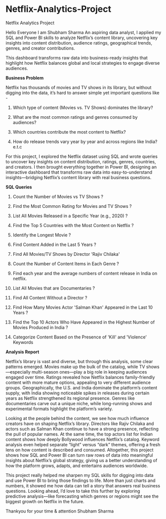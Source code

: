 # Netflix-Analytics-Project
Netflix Analytics Project


Hello Everyone I am Shubham Sharma
An aspiring data analyst, I applied my SQL and Power BI skills to analyze Netflix’s content library, uncovering key insights into content distribution, audience ratings, geographical trends, genres, and creator contributions.

This dashboard transforms raw data into business-ready insights that highlight how Netflix balances global and local strategies to engage diverse audiences.


**Business  Problem**

Netflix has thousands of movies and TV shows in its library, but without digging into the data, it’s hard to answer simple yet important questions like -

1) Which type of content (Movies vs. TV Shows) dominates the library?

2) What are the most common ratings and genres consumed by audiences?

3) Which countries contribute the most content to Netflix?

4) How do release trends vary year by year and across regions like India?  e.t.c


For this project, I explored the Netflix dataset using SQL and wrote queries to uncover key insights on content distribution, ratings, genres, countries, and creators. I then brought everything together in Power BI, designing an interactive dashboard that transforms raw data into easy-to-understand insights—bridging Netflix’s content library with real business questions.



**SQL Queries**


1) Count the Number of Movies vs TV Shows ?

2) Find the Most Common Rating for Movies and TV Shows ?

3) List All Movies Released in a Specific Year (e.g., 2020) ?

4) Find the Top 5 Countries with the Most Content on Netflix ?

5) Identify the Longest Movie ?

6) Find Content Added in the Last 5 Years ?

7) Find All Movies/TV Shows by Director 'Rajiv Chilaka'

8) Count the Number of Content Items in Each Genre ?

9) Find each year and the average numbers of content release in India on netflix.

10) List All Movies that are Documentaries ?

11) Find All Content Without a Director ?

12) Find How Many Movies Actor 'Salman Khan' Appeared in the Last 10 Years ?

13) Find the Top 10 Actors Who Have Appeared in the Highest Number of Movies Produced in  India ?

14) Categorize Content Based on the Presence of 'Kill' and 'Violence' Keywords



**Analysis Report**

Netflix’s library is vast and diverse, but through this analysis, some clear patterns emerged. Movies make up the bulk of the catalog, while TV shows—especially multi-season ones—play a big role in keeping audiences engaged over time. Ratings revealed how Netflix balances family-friendly content with more mature options, appealing to very different audience groups. Geographically, the U.S. and India dominate the platform’s content supply, with India showing noticeable spikes in releases during certain years as Netflix strengthened its regional presence. Genres like documentaries carve out a unique niche, while long-running shows and experimental formats highlight the platform’s variety.

Looking at the people behind the content, we see how much influence creators have on shaping Netflix’s library. Directors like Rajiv Chilaka and actors such as Salman Khan continue to have a strong presence, reflecting the pull of popular names. At the same time, the top actors list for Indian content shows how deeply Bollywood influences Netflix’s catalog. Keyword analysis even helped separate “light” versus “dark” themes, offering a fresh lens on how content is described and consumed. Altogether, this project shows how SQL and Power BI can turn raw rows of data into meaningful insights about Netflix’s global strategy, giving us a better understanding of how the platform grows, adapts, and entertains audiences worldwide.

This project really helped me sharpen my SQL skills for digging into data and use Power BI to bring those findings to life. More than just charts and numbers, it showed me how data can tell a story that answers real business questions. Looking ahead, I’d love to take this further by exploring predictive analysis—like forecasting which genres or regions might see the biggest growth on Netflix in the future.

Thankyou for your time & attention 
Shubham Sharma
